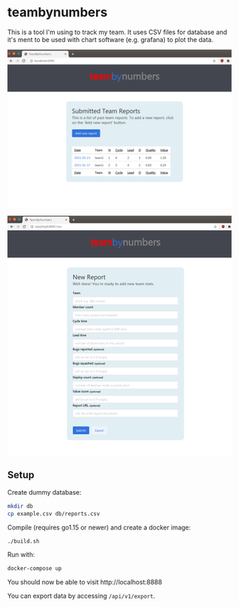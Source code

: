 # teambynumbers

This is a tool I'm using to track my team. It uses CSV files for database and it's ment to be used with chart software (e.g. grafana) to plot the data.

![Index page](screenshots/shot1.png)

![New record](screenshots/shot2.png)

## Setup
Create dummy database:

```bash
mkdir db
cp example.csv db/reports.csv
```

Compile (requires go1.15 or newer) and create a docker image:

```bash
./build.sh
```

Run with:

```bash
docker-compose up
```

You should now be able to visit http://localhost:8888

You can export data by accessing ``/api/v1/export``.

